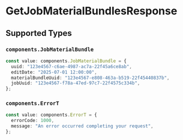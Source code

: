 # GetJobMaterialBundlesResponse


## Supported Types

### `components.JobMaterialBundle`

```typescript
const value: components.JobMaterialBundle = {
  uuid: "123e4567-c6ae-4987-ac7a-22f45a6ce8ab",
  editDate: "2025-07-01 12:00:00",
  materialBundleUuid: "123e4567-e808-463a-b519-22f45440837b",
  jobUuid: "123e4567-f78a-47ed-97c7-22f4575c334b",
};
```

### `components.ErrorT`

```typescript
const value: components.ErrorT = {
  errorCode: 1000,
  message: "An error occurred completing your request",
};
```

